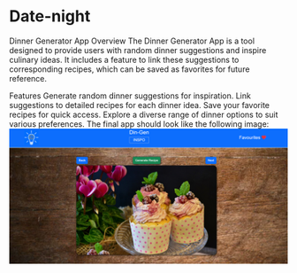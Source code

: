 # Date-night
Dinner Generator App
Overview
The Dinner Generator App is a tool designed to provide users with random dinner suggestions and inspire culinary ideas. It includes a feature to link these suggestions to corresponding recipes, which can be saved as favorites for future reference.

Features
Generate random dinner suggestions for inspiration.
Link suggestions to detailed recipes for each dinner idea.
Save your favorite recipes for quick access.
Explore a diverse range of dinner options to suit various preferences.
The final app should look like the following image: 
![Dinner Generator App](<assets/images/App Screenshot 1.png>)